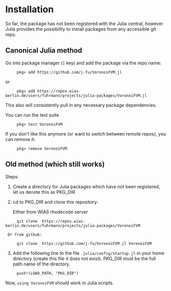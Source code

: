 # Installation 

So far, the package has not been registered with the Julia central, however Julia provides
the possibility to install packages from any accessible git repo.

## Canonical Julia method

Go into package manager  (`]` key) and add the package via the repo name:

````
     pkg> add https://github.com/j-fu/VoronoiFVM.jl
````

or 

````
     pkg> add https://repos.wias-berlin.de/users/fuhrmann/projects/julia-packages/VoronoiFVM.jl
````

This also will consistently pull in any necessary package dependencies.

You can run the test suite

````
     pkg> test VoronoiFVM
````

If you don't like this anymore (or want to switch between remote repos), you can remove it:

````
     pkg> remove VoronoiFVM
````

## Old method (which still works)
Steps:

   1. Create a directory for Julia packages which have not been registered, let us denote this
      as PKG_DIR
    
   2. cd to PKG_DIR and clone this repository:

      Either from WIAS rhodecode server
````
     git clone  https://repos.wias-berlin.de/users/fuhrmann/projects/julia-packages/VoronoiFVM
````
     Or from github:
````
     git clone  https://github.com/j-fu/VoronoiFVM.jl VoronoiFVM
````
   
   3. Add the following line to  the file `.julia/config/startup.jl` in your  home directory (create this file it does not exist). PKG_DIR must be the full path name of the directory.
````
     push!(LOAD_PATH, "PKG_DIR")
````

Now, `using VoronoiFVM` should work in Julia scripts.
